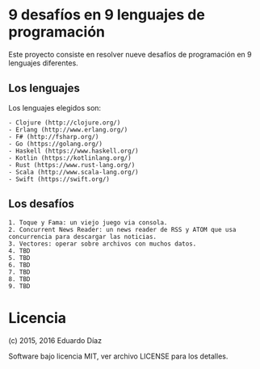 # 9 desafíos en 9 lenguajes de programación

Este proyecto consiste en resolver nueve desafíos de programación en 9 lenguajes diferentes.

## Los lenguajes

Los lenguajes elegidos son:

	- Clojure (http://clojure.org/)
	- Erlang (http://www.erlang.org/)
	- F# (http://fsharp.org/)
	- Go (https://golang.org/)
	- Haskell (https://www.haskell.org/)
	- Kotlin (https://kotlinlang.org/)
	- Rust (https://www.rust-lang.org/)	
	- Scala (http://www.scala-lang.org/)
	- Swift (https://swift.org/)

## Los desafíos

	1. Toque y Fama: un viejo juego via consola.
	2. Concurrent News Reader: un news reader de RSS y ATOM que usa concurrencia para descargar las noticias.
	3. Vectores: operar sobre archivos con muchos datos.
	4. TBD
	5. TBD
	6. TBD
	7. TBD
	8. TBD
	9. TBD

# Licencia

(c) 2015, 2016 Eduardo Díaz

Software bajo licencia MIT, ver archivo LICENSE para los detalles.
